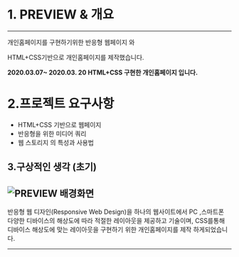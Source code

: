 # 1. **PREVIEW & 개요**

---

개인홈페이지를 구현하기위한 반응형 웹페이지 와  

HTML+CSS기반으로 개인홈페이지를 제작했습니다.

**2020.03.07~ 2020.03. 20  HTML+CSS 구현한 개인홈페이지 입니다.**

# 2.프로젝트 요구사항

- HTML+CSS 기반으로 웹페이지
- 반응형을 위한 미디어 쿼리
- 웹 스토리지 의 특성과 사용법

## 3.구상적인 생각 (초기)
![PREVIEW 배경화면](https://user-images.githubusercontent.com/62824389/111893818-b8583900-8a48-11eb-9a95-edeae2c81d20.jpg)
---
반응형 웹 디자인(Responsive Web Design)을 하나의 웹사이트에서 PC ,스마트폰 다양한 디바이스의 해상도에 따라 적절한 레이아웃을 제공하고 기술이며, CSS를통해 디바이스 해상도에 맞는 레이아웃을 구현하기 위한 개인홈페이지를 제작 하게되었습니다.

---
